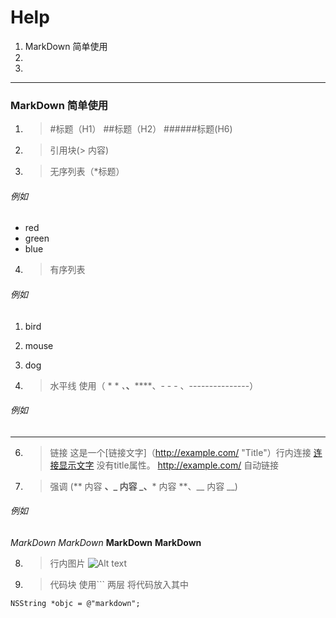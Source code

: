 # Help
1. MarkDown 简单使用
2. 
3.
- - -
### MarkDown 简单使用 
1. > #标题（H1） ##标题（H2） ######标题(H6)

2. > 引用块(> 内容)

3. > 无序列表（*标题）
###### 例如
* red 
* green 
* blue

4. > 有序列表
###### 例如
1. bird
2. mouse 
3. dog

5. > 水平线 使用（ * * *、***、******、- - - 、---------------）
###### 例如
- - -
6. > 链接 这是一个[链接文字]（http://example.com/ "Title"）行内连接
[连接显示文字](http://example.net/) 没有title属性。
<http://example.com/> 自动链接

7. > 强调 (** 内容 **、_ 内容 _、*** 内容 **、__ 内容 __)
###### 例如
*MarkDown*
_MarkDown_
**MarkDown**
__MarkDown__

8. > 行内图片 
![Alt text](/path/to/image.jpg)

9. > 代码块 使用``` 两层 将代码放入其中

```
NSString *objc = @"markdown";
```
